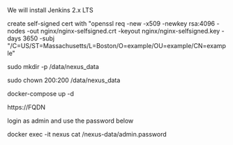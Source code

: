 We will install Jenkins 2.x LTS

create self-signed cert with "openssl req -new -x509 -newkey rsa:4096 -nodes -out nginx/nginx-selfsigned.crt -keyout nginx/nginx-selfsigned.key -days 3650 -subj "/C=US/ST=Massachusetts/L=Boston/O=example/OU=example/CN=example"

sudo mkdir -p /data/nexus_data

sudo chown 200:200 /data/nexus_data

docker-compose up -d

https://FQDN

login as admin and use the password below 

docker exec -it nexus cat /nexus-data/admin.password
